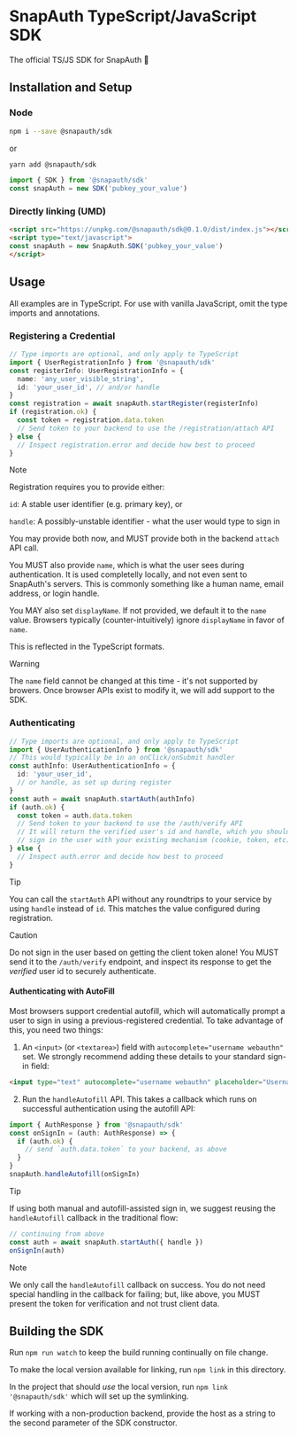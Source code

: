 # SnapAuth TypeScript/JavaScript SDK

The official TS/JS SDK for SnapAuth 🫰

## Installation and Setup
### Node
```bash
npm i --save @snapauth/sdk
```
or
```bash
yarn add @snapauth/sdk
```

```typescript
import { SDK } from '@snapauth/sdk'
const snapAuth = new SDK('pubkey_your_value')
```

### Directly linking (UMD)
```html
<script src="https://unpkg.com/@snapauth/sdk@0.1.0/dist/index.js"></script>
<script type="text/javascript">
const snapAuth = new SnapAuth.SDK('pubkey_your_value')
</script>
```

## Usage
All examples are in TypeScript.
For use with vanilla JavaScript, omit the type imports and annotations.

### Registering a Credential
```typescript
// Type imports are optional, and only apply to TypeScript
import { UserRegistrationInfo } from '@snapauth/sdk'
const registerInfo: UserRegistrationInfo = {
  name: 'any_user_visible_string',
  id: 'your_user_id', // and/or handle
}
const registration = await snapAuth.startRegister(registerInfo)
if (registration.ok) {
  const token = registration.data.token
  // Send token to your backend to use the /registration/attach API
} else {
  // Inspect registration.error and decide how best to proceed
}

```
> [!NOTE]
> Registration requires you to provide either:
>
>   `id`: A stable user identifier (e.g. primary key), or
>
>   `handle`: A possibly-unstable identifier - what the user would type to sign in
>
> You may provide both now, and MUST provide both in the backend `attach` API call.
>
> You MUST also provide `name`, which is what the user sees during authentication.
> It is used completelly locally, and not even sent to SnapAuth's servers.
> This is commonly something like a human name, email address, or login handle.
>
> You MAY also set `displayName`.
> If not provided, we default it to the `name` value.
> Browsers typically (counter-intuitively) ignore `displayName` in favor of `name`.
>
> This is reflected in the TypeScript formats.

> [!WARNING]
> The `name` field cannot be changed at this time - it's not supported by browers.
> Once browser APIs exist to modify it, we will add support to the SDK.


### Authenticating

```typescript
// Type imports are optional, and only apply to TypeScript
import { UserAuthenticationInfo } from '@snapauth/sdk'
// This would typically be in an onClick/onSubmit handler
const authInfo: UserAuthenticationInfo = {
  id: 'your_user_id',
  // or handle, as set up during register
}
const auth = await snapAuth.startAuth(authInfo)
if (auth.ok) {
  const token = auth.data.token
  // Send token to your backend to use the /auth/verify API
  // It will return the verified user's id and handle, which you should use to
  // sign in the user with your existing mechanism (cookie, token, etc)
} else {
  // Inspect auth.error and decide how best to proceed
}
```

> [!TIP]
> You can call the `startAuth` API without any roundtrips to your service by using `handle` instead of `id`.
> This matches the value configured during registration.

> [!CAUTION]
> Do not sign in the user based on getting the client token alone!
> You MUST send it to the `/auth/verify` endpoint, and inspect its response to get the _verified_ user id to securely authenticate.

#### Authenticating with AutoFill

Most browsers support credential autofill, which will automatically prompt a user to sign in using a previous-registered credential.
To take advantage of this, you need two things:

1) An `<input>` (or `<textarea>`) field with `autocomplete="username webauthn"` set. We strongly recommend adding these details to your standard sign-in field:
```html
<input type="text" autocomplete="username webauthn" placeholder="Username" />
```

2) Run the `handleAutofill` API. This takes a callback which runs on successful authentication using the autofill API:
```typescript
import { AuthResponse } from '@snapauth/sdk'
const onSignIn = (auth: AuthResponse) => {
  if (auth.ok) {
    // send `auth.data.token` to your backend, as above
  }
}
snapAuth.handleAutofill(onSignIn)
```

> [!TIP]
> If using both manual and autofill-assisted sign in, we suggest reusing the `handleAutofill` callback in the traditional flow:
> ```typescript
> // continuing from above
> const auth = await snapAuth.startAuth({ handle })
> onSignIn(auth)
> ```

> [!NOTE]
> We only call the `handleAutofill` callback on success.
> You do not need special handling in the callback for failing; but, like above, you MUST present the token for verification and not trust client data.

## Building the SDK

Run `npm run watch` to keep the build running continually on file change.

To make the local version available for linking, run `npm link` in this directory.

In the project that should _use_ the local version, run `npm link '@snapauth/sdk'` which will set up the symlinking.

If working with a non-production backend, provide the host as a string to the second parameter of the SDK constructor.
